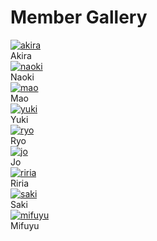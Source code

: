 <h1>Member Gallery</h1>
<div class="gallery">
    <div class="gallery-item">
        <a href="akira">
            <img src="../images/akira bw.jpg" alt="akira">
        </a>
        <div class="caption">Akira</div>
    </div>
    <div class="gallery-item">
        <a href="naoki">
            <img src="../images/naoki bw.jpg" alt="naoki">
        </a>
        <div class="caption">Naoki</div>
    </div>
    <div class="gallery-item">
        <a href="mao">
            <img src="../images/mao bw.jpg" alt="mao">
        </a>
        <div class="caption">Mao</div>
    </div>
    <div class="gallery-item">
        <a href="yuki">
            <img src="../images/yuki bw.jpg" alt="yuki">
        </a>
        <div class="caption">Yuki</div>
    </div>
    <div class="gallery-item">
        <a href="ryo">
            <img src="../images/ryo bw.jpg" alt="ryo">
        </a>
        <div class="caption">Ryo</div>
    </div>
    <div class="gallery-item">
        <a href="jo">
            <img src="../images/jo bw.jpg" alt="jo">
        </a>
        <div class="caption">Jo</div>
    </div>
    <div class="gallery-item">
        <a href="riria">
            <img src="../images/riria bw.jpg" alt="riria">
        </a>
        <div class="caption">Riria</div>
    </div>
    <div class="gallery-item">
        <a href="saki">
            <img src="../images/saki bw.jpg" alt="saki">
        </a>
        <div class="caption">Saki</div>
    </div>
    <div class="gallery-item">
        <a href="mifuyu">
            <img src="../images/mifuyu bw.jpg" alt="mifuyu">
        </a>
        <div class="caption">Mifuyu</div>
    </div>
</div>